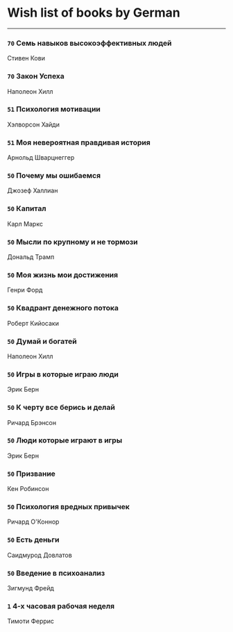 # Wish list of books by German
---

### `70` Семь навыков высокоэффективных людей
Стивен Кови

### `70` Закон Успеха
Наполеон Хилл

### `51` Психология мотивации
Хэлворсон Хайди

### `51` Моя невероятная правдивая история
Арнольд Шварцнеггер

### `50` Почему мы ошибаемся
Джозеф Халлиан

### `50` Капитал
Карл Маркс

### `50` Мысли по крупному и не тормози
Дональд Трамп

### `50` Моя жизнь мои достижения
Генри Форд

### `50` Квадрант денежного потока
Роберт Кийосаки

### `50` Думай и богатей
Наполеон Хилл

### `50` Игры в которые играю люди
Эрик Берн

### `50` К черту все берись и делай
Ричард Брэнсон

### `50` Люди которые играют в игры
Эрик Берн

### `50` Призвание
Кен Робинсон

### `50` Психология вредных привычек
Ричард О'Коннор

### `50` Есть деньги
Саидмурод Довлатов

### `50` Введение в психоанализ
Зигмунд Фрейд

### `1` 4-х часовая рабочая неделя
Тимоти Феррис

